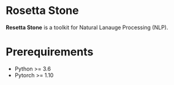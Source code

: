 Rosetta Stone
=============

**Resetta Stone** is a toolkit for Natural Lanauge Processing (NLP).

# Prerequirements
- Python >= 3.6
- Pytorch >= 1.10
